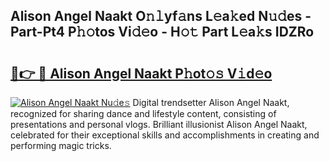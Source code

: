 ## Alison Angel Naakt O𝚗𝚕yf𝚊ns L𝚎a𝚔ed N𝚞𝚍es - Part-Pt4 P𝚑𝚘tos Vi𝚍𝚎o - H𝚘𝚝 Part L𝚎a𝚔s IDZRo

# <h2><a href="http://kf33c0t.oniu.top/?m=Alison+Angel+Naakt">🔗👉 🔴 Alison Angel Naakt P𝚑ot𝚘𝚜 V𝚒d𝚎o</a></h2>

[![Alison Angel Naakt Nu𝚍e𝚜](https://i.imgur.com/0qMVB7G.gif)](http://kf33c0t.oniu.top/?m=Alison+Angel+Naakt)
Digital trendsetter Alison Angel Naakt, recognized for sharing dance and lifestyle content, consisting of presentations and personal vlogs. Brilliant illusionist Alison Angel Naakt, celebrated for their exceptional skills and accomplishments in creating and performing magic tricks.  
